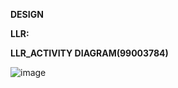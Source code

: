 **DESIGN**

**LLR:**

**LLR_ACTIVITY DIAGRAM(99003784)**

![image](https://user-images.githubusercontent.com/78857077/110974505-9db8fc80-8384-11eb-8388-0363dbd358da.png)

